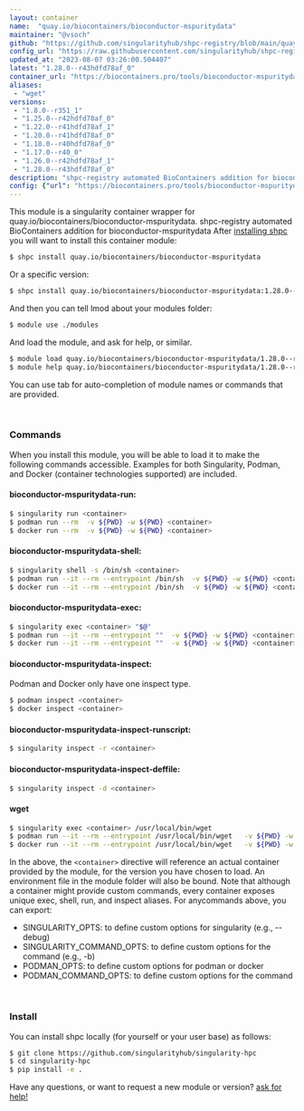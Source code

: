 ```yaml
---
layout: container
name:  "quay.io/biocontainers/bioconductor-mspuritydata"
maintainer: "@vsoch"
github: "https://github.com/singularityhub/shpc-registry/blob/main/quay.io/biocontainers/bioconductor-mspuritydata/container.yaml"
config_url: "https://raw.githubusercontent.com/singularityhub/shpc-registry/main/quay.io/biocontainers/bioconductor-mspuritydata/container.yaml"
updated_at: "2023-08-07 03:26:00.504407"
latest: "1.28.0--r43hdfd78af_0"
container_url: "https://biocontainers.pro/tools/bioconductor-mspuritydata"
aliases:
 - "wget"
versions:
 - "1.8.0--r351_1"
 - "1.25.0--r42hdfd78af_0"
 - "1.22.0--r41hdfd78af_1"
 - "1.20.0--r41hdfd78af_0"
 - "1.18.0--r40hdfd78af_0"
 - "1.17.0--r40_0"
 - "1.26.0--r42hdfd78af_1"
 - "1.28.0--r43hdfd78af_0"
description: "shpc-registry automated BioContainers addition for bioconductor-mspuritydata"
config: {"url": "https://biocontainers.pro/tools/bioconductor-mspuritydata", "maintainer": "@vsoch", "description": "shpc-registry automated BioContainers addition for bioconductor-mspuritydata", "latest": {"1.28.0--r43hdfd78af_0": "sha256:1e79f792ca921fb433edd27e7d32d94c61ecca6a2cb1d85da2499216b1363be5"}, "tags": {"1.8.0--r351_1": "sha256:7ec5906ea8fc2961d1b21d158d8111ac27e95d53e750ac44ee374c4308319cd7", "1.25.0--r42hdfd78af_0": "sha256:0c0ea25816219068915a8ea15d6c22343b7f731731cc11dd2afa99a28ec53843", "1.22.0--r41hdfd78af_1": "sha256:39b057323d6513a70705eba0cbc173d41f77620b74c767c500f6b935c8cd7193", "1.20.0--r41hdfd78af_0": "sha256:d72b6d2efcb48c2d80a56b05091b424e37ed19de40bad3c2ac0453198f010cb2", "1.18.0--r40hdfd78af_0": "sha256:dbe78efa597ddeeb8cb40037f295277fb6ef4292ec9c5c090a964b819f863ea0", "1.17.0--r40_0": "sha256:7ad5426adea173fea856cfd1cfa56be3c15d3f1a6f3d3b7cc9bbcf1471a25005", "1.26.0--r42hdfd78af_1": "sha256:550851787641f8a6a164508f5af9ef30a48029a5e1506e7c4546088aa9d89cf7", "1.28.0--r43hdfd78af_0": "sha256:1e79f792ca921fb433edd27e7d32d94c61ecca6a2cb1d85da2499216b1363be5"}, "docker": "quay.io/biocontainers/bioconductor-mspuritydata", "aliases": {"wget": "/usr/local/bin/wget"}}
---
```


This module is a singularity container wrapper for quay.io/biocontainers/bioconductor-mspuritydata.
shpc-registry automated BioContainers addition for bioconductor-mspuritydata
After [installing shpc](#install) you will want to install this container module:


```bash
$ shpc install quay.io/biocontainers/bioconductor-mspuritydata
```

Or a specific version:

```bash
$ shpc install quay.io/biocontainers/bioconductor-mspuritydata:1.28.0--r43hdfd78af_0
```

And then you can tell lmod about your modules folder:

```bash
$ module use ./modules
```

And load the module, and ask for help, or similar.

```bash
$ module load quay.io/biocontainers/bioconductor-mspuritydata/1.28.0--r43hdfd78af_0
$ module help quay.io/biocontainers/bioconductor-mspuritydata/1.28.0--r43hdfd78af_0
```

You can use tab for auto-completion of module names or commands that are provided.

<br>

### Commands

When you install this module, you will be able to load it to make the following commands accessible.
Examples for both Singularity, Podman, and Docker (container technologies supported) are included.

#### bioconductor-mspuritydata-run:

```bash
$ singularity run <container>
$ podman run --rm  -v ${PWD} -w ${PWD} <container>
$ docker run --rm  -v ${PWD} -w ${PWD} <container>
```

#### bioconductor-mspuritydata-shell:

```bash
$ singularity shell -s /bin/sh <container>
$ podman run --it --rm --entrypoint /bin/sh  -v ${PWD} -w ${PWD} <container>
$ docker run --it --rm --entrypoint /bin/sh  -v ${PWD} -w ${PWD} <container>
```

#### bioconductor-mspuritydata-exec:

```bash
$ singularity exec <container> "$@"
$ podman run --it --rm --entrypoint ""  -v ${PWD} -w ${PWD} <container> "$@"
$ docker run --it --rm --entrypoint ""  -v ${PWD} -w ${PWD} <container> "$@"
```

#### bioconductor-mspuritydata-inspect:

Podman and Docker only have one inspect type.

```bash
$ podman inspect <container>
$ docker inspect <container>
```

#### bioconductor-mspuritydata-inspect-runscript:

```bash
$ singularity inspect -r <container>
```

#### bioconductor-mspuritydata-inspect-deffile:

```bash
$ singularity inspect -d <container>
```


#### wget

```bash
$ singularity exec <container> /usr/local/bin/wget
$ podman run --it --rm --entrypoint /usr/local/bin/wget   -v ${PWD} -w ${PWD} <container> -c " $@"
$ docker run --it --rm --entrypoint /usr/local/bin/wget   -v ${PWD} -w ${PWD} <container> -c " $@"
```



In the above, the `<container>` directive will reference an actual container provided
by the module, for the version you have chosen to load. An environment file in the
module folder will also be bound. Note that although a container
might provide custom commands, every container exposes unique exec, shell, run, and
inspect aliases. For anycommands above, you can export:

 - SINGULARITY_OPTS: to define custom options for singularity (e.g., --debug)
 - SINGULARITY_COMMAND_OPTS: to define custom options for the command (e.g., -b)
 - PODMAN_OPTS: to define custom options for podman or docker
 - PODMAN_COMMAND_OPTS: to define custom options for the command

<br>

### Install

You can install shpc locally (for yourself or your user base) as follows:

```bash
$ git clone https://github.com/singularityhub/singularity-hpc
$ cd singularity-hpc
$ pip install -e .
```

Have any questions, or want to request a new module or version? [ask for help!](https://github.com/singularityhub/singularity-hpc/issues)